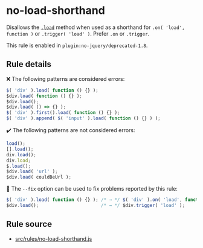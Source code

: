 # no-load-shorthand

Disallows the [`.load`](https://api.jquery.com/load-event/) method when used as a shorthand for `.on( 'load', function )` or `.trigger( 'load' )`. Prefer `.on` or `.trigger`.

This rule is enabled in `plugin:no-jquery/deprecated-1.8`.

## Rule details

❌ The following patterns are considered errors:
```js
$( 'div' ).load( function () {} );
$div.load( function () {} );
$div.load();
$div.load( () => {} );
$( 'div' ).first().load( function () {} );
$( 'div' ).append( $( 'input' ).load( function () {} ) );
```

✔️ The following patterns are not considered errors:
```js
load();
[].load();
div.load();
div.load;
$.load();
$div.load( 'url' );
$div.load( couldBeUrl );
```

🔧 The `--fix` option can be used to fix problems reported by this rule:
```js
$( 'div' ).load( function () {} ); /* → */ $( 'div' ).on( 'load', function () {} );
$div.load();                       /* → */ $div.trigger( 'load' );
```
## Rule source

* [src/rules/no-load-shorthand.js](/src/rules/no-load-shorthand.js)
